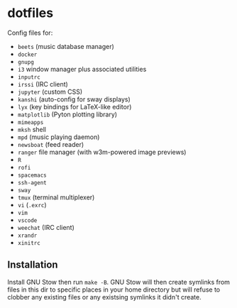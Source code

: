 # dotfiles

Config files for:

* `beets` (music database manager)
* `docker`
* `gnupg`
* `i3` window manager plus associated utilities
* `inputrc`
* `irssi` (IRC client)
* `jupyter` (custom CSS)
* `kanshi` (auto-config for sway displays)
* `lyx` (key bindings for LaTeX-like editor)
* `matplotlib` (Pyton plotting library)
* `mimeapps`
* `mksh` shell
* `mpd` (music playing daemon)
* `newsboat` (feed reader)
* `ranger` file manager (with w3m-powered image previews)
* `R`
* `rofi`
* `spacemacs`
* `ssh-agent`
* `sway`
* `tmux` (terminal multiplexer)
* `vi` (`.exrc`)
* `vim`
* `vscode`
* `weechat` (IRC client)
* `xrandr`
* `xinitrc`

## Installation

Install GNU Stow then run `make -B`. 
GNU Stow will then create symlinks from files in this dir to specific places in your home directory 
but will refuse to clobber any existing files or any existsing symlinks it didn't create.
